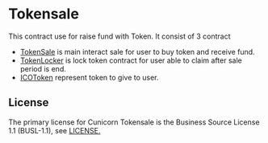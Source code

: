 # Tokensale

This contract use for raise fund with Token. It consist of 3 contract
  * [TokenSale](contracts/TokenSale.sol) is main interact sale for user to buy token and receive fund.
  * [TokenLocker](contracts/TokenLocker.sol) is lock token contract for user able to claim after sale period is end.
  * [ICOToken](contracts/ICOToken.sol) represent token to give to user.
  
## License
The primary license for Cunicorn Tokensale is the Business Source License 1.1 (BUSL-1.1), see [LICENSE.](LICENSE)
